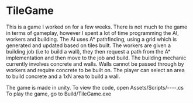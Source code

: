 # TileGame

This is a game I worked on for a few weeks. There is not much to the game in terms of gameplay, however I spent a lot of time programming the AI, workers and building.
The AI uses A* pathfinding, using a grid which is generated and updated based on tiles built.
The workers are given a building job (i.e to build a wall), they then request a path from the A* implementation and then move to the job and build.
The building mechanic currently involves concrete and walls. Walls cannot be passed through by workers and require concrete to be built on. The player can select an area
to build concrete and a 1xN area to build a  wall.

The game is made in unity.
To view the code, open Assets/Scripts/----.cs
To play the game, go to Build/TileGame.exe